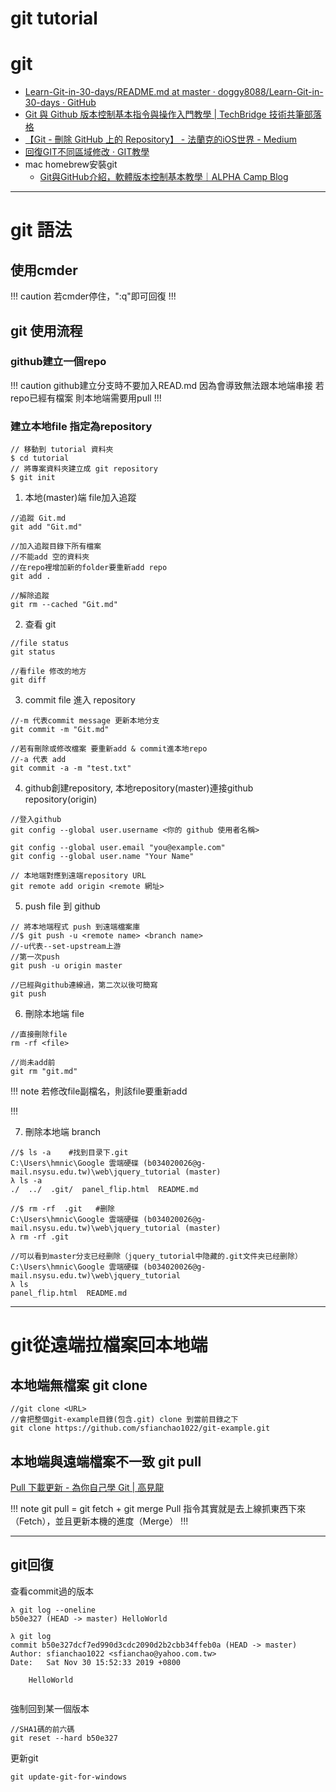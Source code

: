# git tutorial

# git
- [Learn-Git-in-30-days/README.md at master · doggy8088/Learn-Git-in-30-days · GitHub](https://github.com/doggy8088/Learn-Git-in-30-days/blob/master/zh-tw/README.md)
- [Git 與 Github 版本控制基本指令與操作入門教學 \| TechBridge 技術共筆部落格](https://blog.techbridge.cc/2018/01/17/learning-programming-and-coding-with-python-git-and-github-tutorial/)
- [【Git - 刪除 GitHub 上的 Repository】 - 法蘭克的iOS世界 - Medium](https://medium.com/@mikru168/github-%E5%88%AA%E9%99%A4github%E4%B8%8A%E7%9A%84%E5%B0%88%E6%A1%88-a3218b1beafe)
- [回復GIT不同區域修改 · GIT教學](https://kingofamani.gitbooks.io/git-teach/content/chapter_2/chapter_2reset_file.html)
- mac homebrew安裝git
  - [Git與GitHub介紹，軟體版本控制基本教學｜ALPHA Camp Blog](https://tw.alphacamp.co/blog/git-github-version-control-guide)
---

# git 語法 
## 使用cmder
!!! caution
若cmder停住，":q"即可回復
!!! 

## git 使用流程

### github建立一個repo
!!! caution
github建立分支時不要加入READ.md 因為會導致無法跟本地端串接
若repo已經有檔案 則本地端需要用pull
!!!

### 建立本地file 指定為repository
```
// 移動到 tutorial 資料夾
$ cd tutorial
// 將專案資料夾建立成 git repository
$ git init
```

1. 本地(master)端 file加入追蹤
```
//追蹤 Git.md
git add "Git.md"

//加入追蹤目錄下所有檔案
//不能add 空的資料夾
//在repo裡增加新的folder要重新add repo
git add .

//解除追蹤
git rm --cached "Git.md"
```

2. 查看 git 
```
//file status
git status

//看file 修改的地方
git diff
```
3. commit file 進入 repository
```
//-m 代表commit message 更新本地分支
git commit -m "Git.md"

//若有刪除或修改檔案 要重新add & commit進本地repo
//-a 代表 add
git commit -a -m "test.txt"
```

4. github創建repository, 本地repository(master)連接github repository(origin)
```
//登入github
git config --global user.username <你的 github 使用者名稱>

git config --global user.email "you@example.com"
git config --global user.name "Your Name"

// 本地端對應到遠端repository URL
git remote add origin <remote 網址>
```

5. push file 到 github
```
// 將本地端程式 push 到遠端檔案庫
//$ git push -u <remote name> <branch name>
//-u代表--set-upstream上游
//第一次push
git push -u origin master

//已經與github連線過，第二次以後可簡寫
git push
```

6. 刪除本地端 file
```
//直接刪除file
rm -rf <file>

//尚未add前
git rm "git.md"
```
!!! note 
若修改file副檔名，則該file要重新add

!!!

7. 刪除本地端 branch
```
//$ ls -a    #找到目录下.git
C:\Users\hmnic\Google 雲端硬碟 (b034020026@g-mail.nsysu.edu.tw)\web\jquery_tutorial (master)
λ ls -a
./  ../  .git/  panel_flip.html  README.md

//$ rm -rf  .git   #删除
C:\Users\hmnic\Google 雲端硬碟 (b034020026@g-mail.nsysu.edu.tw)\web\jquery_tutorial (master)
λ rm -rf .git

//可以看到master分支已经删除（jquery_tutorial中隐藏的.git文件夹已经删除）
C:\Users\hmnic\Google 雲端硬碟 (b034020026@g-mail.nsysu.edu.tw)\web\jquery_tutorial
λ ls
panel_flip.html  README.md
```

---
# git從遠端拉檔案回本地端

## 本地端無檔案 git clone
```
//git clone <URL>
//會把整個git-example目錄(包含.git) clone 到當前目錄之下
git clone https://github.com/sfianchao1022/git-example.git
```

## 本地端與遠端檔案不一致 git pull

[Pull 下載更新 - 為你自己學 Git \| 高見龍](https://gitbook.tw/chapters/github/pull-from-github.html)

!!! note
git pull = git fetch + git merge
Pull 指令其實就是去上線抓東西下來（Fetch），並且更新本機的進度（Merge）
!!! 

---

## git回復

查看commit過的版本
```
λ git log --oneline
b50e327 (HEAD -> master) HelloWorld

λ git log
commit b50e327dcf7ed990d3cdc2090d2b2cbb34ffeb0a (HEAD -> master)
Author: sfianchao1022 <sfianchao@yahoo.com.tw>
Date:   Sat Nov 30 15:52:33 2019 +0800

    HelloWorld


```

強制回到某一個版本
```
//SHA1碼的前六碼
git reset --hard b50e327
```

更新git
```
git update-git-for-windows
```

